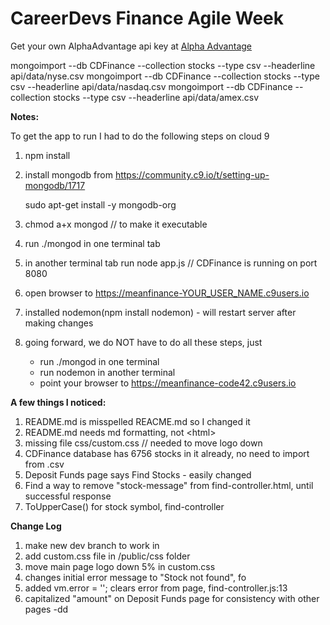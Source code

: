 <h1>CareerDevs Finance Agile Week</h1>
<p>Get your own AlphaAdvantage api key at <a href="https://www.alphavantage.co/">Alpha Advantage</a></p>

mongoimport --db CDFinance --collection stocks --type csv --headerline api/data/nyse.csv
mongoimport --db CDFinance --collection stocks --type csv --headerline api/data/nasdaq.csv
mongoimport --db CDFinance --collection stocks --type csv --headerline api/data/amex.csv

__Notes:__

To get the app to run I had to do the following steps on cloud 9
1. npm install
2. install mongodb from https://community.c9.io/t/setting-up-mongodb/1717
   
    sudo apt-get install -y mongodb-org
3. chmod a+x mongod  // to make it executable
4. run ./mongod in one terminal tab
5. in another terminal tab run node app.js  // CDFinance is running on port 8080 
6. open browser to https://meanfinance-YOUR_USER_NAME.c9users.io
7. installed nodemon(npm install nodemon) - will restart server after making changes
8. going forward, we do NOT have to do all these steps, just
   *  run ./mongod in one terminal
   *  run nodemon in another terminal
   *  point your browser to https://meanfinance-code42.c9users.io



__A few things I noticed:__

1. README.md is misspelled REACME.md so I changed it
2. README.md needs md formatting, not &lt;html&gt;
3. missing file css/custom.css  // needed to move logo down  
4. CDFinance database has 6756 stocks in it already, no need to import from .csv
5. Deposit Funds page says Find Stocks - easily changed
6. Find a way to remove "stock-message" from find-controller.html, until successful response
7. ToUpperCase() for stock symbol, find-controller

__Change Log__

1. make new dev branch to work in
2. add custom.css file in /public/css folder
3. move main page logo down 5% in custom.css
4. changes initial error message to "Stock not found", fo
5. added vm.error = ''; clears error from page, find-controller.js:13
6. capitalized "amount" on Deposit Funds page for consistency with other pages -dd